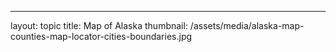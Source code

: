 ---
layout: topic
title: Map of Alaska
thumbnail: /assets/media/alaska-map-counties-map-locator-cities-boundaries.jpg

